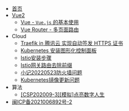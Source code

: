 * [首页](/)
* [Vue2](/vue/)
  * [Vue - `Vue.js` 的基本使用](/vue/vue)
  * [Vue Router - 多页面路由](/vue/router)
* Cloud
  * [Traefik in 腾讯云  实现自动签发 HTTPS 证书](/cloud/traefik-with-tls-in-qcloud "Traefik in 腾讯云  实现自动签发 HTTPS 证书")
  * [Kubernetes 安装图形化控制面板](/cloud/Kubernetes安装图形化控制面板)
  * [Istio安装步骤](/cloud/Istio安装步骤)
  * [Istio网关路由去除前缀](/cloud/Istio网关路由去除前缀)
  * [小记20220523防火墙问题](/cloud/小记20220523防火墙问题)
  * [Kubernetes镜像更新问题](/cloud/Kubernetes镜像更新问题)
* 算法
  * [[CSP202009-3][模拟]点亮数字人生](/algorithm/[CSP202009-3][模拟]点亮数字人生) 
* [闽ICP备2021006892号-2](https://beian.miit.gov.cn/)